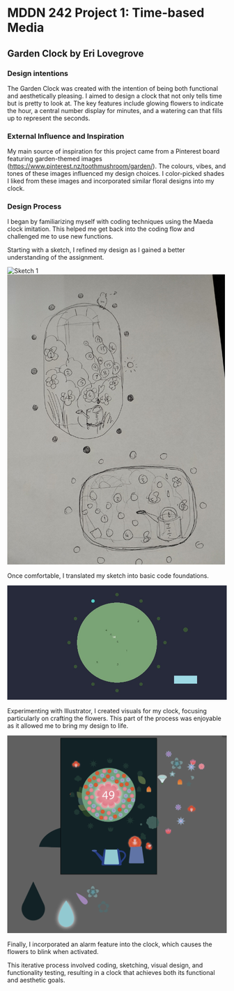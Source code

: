 # MDDN 242 Project 1: Time-based Media  
## Garden Clock by Eri Lovegrove
### Design intentions

The Garden Clock was created with the intention of being both functional and aesthetically pleasing. I aimed to design a clock that not only tells time but is pretty to look at. The key features include glowing flowers to indicate the hour, a central number display for minutes, and a watering can that fills up to represent the seconds.

### External Influence and Inspiration
My main source of inspiration for this project came from a Pinterest board featuring garden-themed images (https://www.pinterest.nz/toothmushroom/garden/). The colours, vibes, and tones of these images influenced my design choices. I color-picked shades I liked from these images and incorporated similar floral designs into my clock.

### Design Process
I began by familiarizing myself with coding techniques using the Maeda clock imitation. This helped me get back into the coding flow and challenged me to use new functions.

Starting with a sketch, I refined my design as I gained a better understanding of the assignment. 

![Sketch 1](sketch2.jpg)
<img src="assets/sketchno2.jpg" alt="sketch2" width="500"/>

Once comfortable, I translated my sketch into basic code foundations.

![Preview 3](assets/preview3.jpg)

Experimenting with Illustrator, I created visuals for my clock, focusing particularly on crafting the flowers. This part of the process was enjoyable as it allowed me to bring my design to life.

![Preview 4](assets/illustrator.png)

Finally, I incorporated an alarm feature into the clock, which causes the flowers to blink when activated.

This iterative process involved coding, sketching, visual design, and functionality testing, resulting in a clock that achieves both its functional and aesthetic goals.